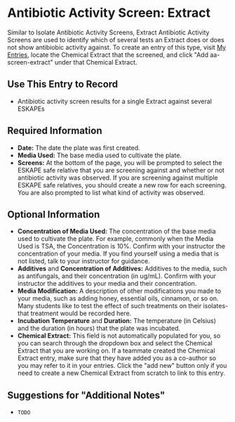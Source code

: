# Antibiotic Activity Screen: Extract

Similar to Isolate Antibiotic Activity Screens, Extract Antibiotic Activity Screens are used to identify which of several tests an Extract does or does not show antibiobic activity against. To create an entry of this type, visit [My Entries](https://discovery.tinyearth.wisc.edu/my-entries/), locate the Chemical Extract that the screened, and click "Add aa-screen-extract" under that Chemical Extract.

## Use This Entry to Record

- Antibiotic activity screen results for a single Extract against several ESKAPEs

## Required Information

- **Date:** The date the plate was first created.
- **Media Used:** The base media used to cultivate the plate.
- **Screens:** At the bottom of the page, you will be prompted to select the ESKAPE safe relative that you are screening against and whether or not antibiotic activity was observed. If you are screening against multiple ESKAPE safe relatives, you should create a new row for each screening. You are also prompted to list what kind of activity was observed. 

## Optional Information

- **Concentration of Media Used:** The concentration of the base media used to cultivate the plate. For example, commonly when the Media Used is TSA, the Concentration is 10%. Confirm with your instructor the concentration of your media. If you find yourself using a media that is not listed, talk to your instructor for guidance.
- **Additives** and **Concentration of Additives:** Additives to the media, such as antifungals, and their concentration (in ug/mL). Confirm with your instructor the additives to your media and their concentration.
- **Media Modification:** A description of other modifications you made to your media, such as adding honey, essential oils, cinnamon, or so on. Many students like to test the effect of such treatments on their isolates- that treatment would be recorded here.
- **Incubation Temperature** and **Duration:** The temperature (in Celsius) and the duration (in hours) that the plate was incubated.
- **Chemical Extract:** This field is not automatically populated for you, so you can search through the dropdown box and select the Chemical Extract that you are working on. If a teammate created the Chemical Extract entry, make sure that they have added you as a co-author so you may refer to it in your entries. Click the "add new" button only if you need to create a new Chemical Extract from scratch to link to this entry.

## Suggestions for "Additional Notes"

- `TODO`

